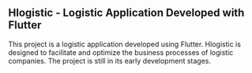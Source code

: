 ## Hlogistic - Logistic Application Developed with Flutter

This project is a logistic application developed using Flutter. Hlogistic is designed to facilitate and optimize the business processes of logistic companies. The project is still in its early development stages.
